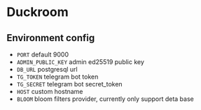 # Duckroom

## Environment config

- `PORT` default 9000
- `ADMIN_PUBLIC_KEY` admin ed25519 public key
- `DB_URL` postgresql url
- `TG_TOKEN` telegram bot token
- `TG_SECRET` telegram bot secret_token
- `HOST` custom hostname
- `BLOOM` bloom filters provider, currently only support deta base

